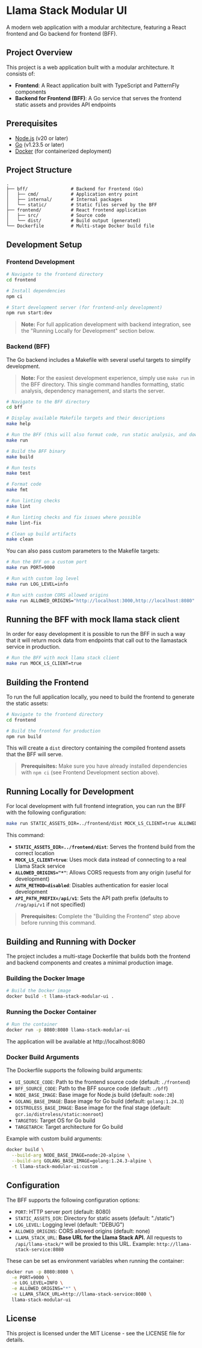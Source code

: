 # Llama Stack Modular UI

A modern web application with a modular architecture, featuring a React frontend and Go backend for frontend (BFF).

## Project Overview

This project is a web application built with a modular architecture. It consists of:

- **Frontend**: A React application built with TypeScript and PatternFly components
- **Backend for Frontend (BFF)**: A Go service that serves the frontend static assets and provides API endpoints

## Prerequisites

- [Node.js](https://nodejs.org/) (v20 or later)
- [Go](https://golang.org/) (v1.23.5 or later)
- [Docker](https://www.docker.com/) (for containerized deployment)

## Project Structure

```
.
├── bff/                # Backend for Frontend (Go)
│   ├── cmd/            # Application entry point
│   ├── internal/       # Internal packages
│   └── static/         # Static files served by the BFF
├── frontend/           # React frontend application
│   ├── src/            # Source code
│   └── dist/           # Build output (generated)
└── Dockerfile          # Multi-stage Docker build file
```

## Development Setup

### Frontend Development

```bash
# Navigate to the frontend directory
cd frontend

# Install dependencies
npm ci

# Start development server (for frontend-only development)
npm run start:dev
```

> **Note:** For full application development with backend integration, see the "Running Locally for Development" section below.

### Backend (BFF)

The Go backend includes a Makefile with several useful targets to simplify development.

> **Note:** For the easiest development experience, simply use `make run` in the BFF directory. This single command handles formatting, static analysis, dependency management, and starts the server.

```bash
# Navigate to the BFF directory
cd bff

# Display available Makefile targets and their descriptions
make help

# Run the BFF (this will also format code, run static analysis, and download dependencies)
make run

# Build the BFF binary
make build

# Run tests
make test

# Format code
make fmt

# Run linting checks
make lint

# Run linting checks and fix issues where possible
make lint-fix

# Clean up build artifacts
make clean
```

You can also pass custom parameters to the Makefile targets:

```bash
# Run the BFF on a custom port
make run PORT=9000

# Run with custom log level
make run LOG_LEVEL=info

# Run with custom CORS allowed origins
make run ALLOWED_ORIGINS="http://localhost:3000,http://localhost:8080"
```

## Running the BFF with mock llama stack client

In order for easy development it is possible to run the BFF in such a way that it will return mock data from endpoints that call out to the llamastack service in production.

```bash
# Run the BFF with mock llama stack client
make run MOCK_LS_CLIENT=true
```

## Building the Frontend

To run the full application locally, you need to build the frontend to generate the static assets:

```bash
# Navigate to the frontend directory
cd frontend

# Build the frontend for production
npm run build
```

This will create a `dist` directory containing the compiled frontend assets that the BFF will serve.

> **Prerequisites:** Make sure you have already installed dependencies with `npm ci` (see Frontend Development section above).

## Running Locally for Development

For local development with full frontend integration, you can run the BFF with the following configuration:

```bash
make run STATIC_ASSETS_DIR=../frontend/dist MOCK_LS_CLIENT=true ALLOWED_ORIGINS="*" AUTH_METHOD=disabled API_PATH_PREFIX=/api/v1
```

This command:
- **`STATIC_ASSETS_DIR=../frontend/dist`**: Serves the frontend build from the correct location
- **`MOCK_LS_CLIENT=true`**: Uses mock data instead of connecting to a real Llama Stack service
- **`ALLOWED_ORIGINS="*"`**: Allows CORS requests from any origin (useful for development)
- **`AUTH_METHOD=disabled`**: Disables authentication for easier local development
- **`API_PATH_PREFIX=/api/v1`**: Sets the API path prefix (defaults to `/rag/api/v1` if not specified)

> **Prerequisites:** Complete the "Building the Frontend" step above before running this command.

## Building and Running with Docker

The project includes a multi-stage Dockerfile that builds both the frontend and backend components and creates a minimal production image.

### Building the Docker Image

```bash
# Build the Docker image
docker build -t llama-stack-modular-ui .
```

### Running the Docker Container

```bash
# Run the container
docker run -p 8080:8080 llama-stack-modular-ui
```

The application will be available at http://localhost:8080

### Docker Build Arguments

The Dockerfile supports the following build arguments:

- `UI_SOURCE_CODE`: Path to the frontend source code (default: `./frontend`)
- `BFF_SOURCE_CODE`: Path to the BFF source code (default: `./bff`)
- `NODE_BASE_IMAGE`: Base image for Node.js build (default: `node:20`)
- `GOLANG_BASE_IMAGE`: Base image for Go build (default: `golang:1.24.3`)
- `DISTROLESS_BASE_IMAGE`: Base image for the final stage (default: `gcr.io/distroless/static:nonroot`)
- `TARGETOS`: Target OS for Go build
- `TARGETARCH`: Target architecture for Go build

Example with custom build arguments:

```bash
docker build \
  --build-arg NODE_BASE_IMAGE=node:20-alpine \
  --build-arg GOLANG_BASE_IMAGE=golang:1.24.3-alpine \
  -t llama-stack-modular-ui:custom .
```

## Configuration

The BFF supports the following configuration options:

- `PORT`: HTTP server port (default: 8080)
- `STATIC_ASSETS_DIR`: Directory for static assets (default: "./static")
- `LOG_LEVEL`: Logging level (default: "DEBUG")
- `ALLOWED_ORIGINS`: CORS allowed origins (default: none)
- `LLAMA_STACK_URL`: **Base URL for the Llama Stack API.** All requests to `/api/llama-stack/*` will be proxied to this URL. Example: `http://llama-stack-service:8080`

These can be set as environment variables when running the container:

```bash
docker run -p 8080:8080 \
  -e PORT=9000 \
  -e LOG_LEVEL=INFO \
  -e ALLOWED_ORIGINS="*" \
  -e LLAMA_STACK_URL=http://llama-stack-service:8080 \
  llama-stack-modular-ui
```

## License

This project is licensed under the MIT License - see the LICENSE file for details.
